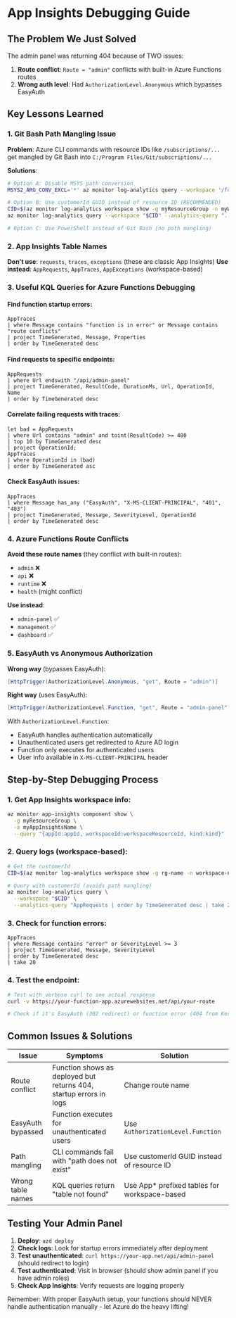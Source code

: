 # App Insights Debugging Guide

## The Problem We Just Solved

The admin panel was returning 404 because of TWO issues:
1. **Route conflict**: `Route = "admin"` conflicts with built-in Azure Functions routes
2. **Wrong auth level**: Had `AuthorizationLevel.Anonymous` which bypasses EasyAuth

## Key Lessons Learned

### 1. Git Bash Path Mangling Issue
**Problem**: Azure CLI commands with resource IDs like `/subscriptions/...` get mangled by Git Bash into `C:/Program Files/Git/subscriptions/...`

**Solutions**:
```bash
# Option A: Disable MSYS path conversion
MSYS2_ARG_CONV_EXCL='*' az monitor log-analytics query --workspace '/full/resource/id' --analytics-query "..."

# Option B: Use customerId GUID instead of resource ID (RECOMMENDED)
CID=$(az monitor log-analytics workspace show -g myResourceGroup -n myWorkspace --query customerId -o tsv)
az monitor log-analytics query --workspace "$CID" --analytics-query "..."

# Option C: Use PowerShell instead of Git Bash (no path mangling)
```

### 2. App Insights Table Names
**Don't use**: `requests`, `traces`, `exceptions` (these are classic App Insights)
**Use instead**: `AppRequests`, `AppTraces`, `AppExceptions` (workspace-based)

### 3. Useful KQL Queries for Azure Functions Debugging

#### Find function startup errors:
```kql
AppTraces
| where Message contains "function is in error" or Message contains "route conflicts"
| project TimeGenerated, Message, Properties
| order by TimeGenerated desc
```

#### Find requests to specific endpoints:
```kql
AppRequests
| where Url endswith "/api/admin-panel"
| project TimeGenerated, ResultCode, DurationMs, Url, OperationId, Name
| order by TimeGenerated desc
```

#### Correlate failing requests with traces:
```kql
let bad = AppRequests
| where Url contains "admin" and toint(ResultCode) >= 400
| top 10 by TimeGenerated desc
| project OperationId;
AppTraces
| where OperationId in (bad)
| order by TimeGenerated asc
```

#### Check EasyAuth issues:
```kql
AppTraces
| where Message has_any ("EasyAuth", "X-MS-CLIENT-PRINCIPAL", "401", "403")
| project TimeGenerated, Message, SeverityLevel, OperationId
| order by TimeGenerated desc
```

### 4. Azure Functions Route Conflicts
**Avoid these route names** (they conflict with built-in routes):
- `admin` ❌
- `api` ❌  
- `runtime` ❌
- `health` (might conflict)

**Use instead**:
- `admin-panel` ✅
- `management` ✅
- `dashboard` ✅

### 5. EasyAuth vs Anonymous Authorization
**Wrong way** (bypasses EasyAuth):
```csharp
[HttpTrigger(AuthorizationLevel.Anonymous, "get", Route = "admin")]
```

**Right way** (uses EasyAuth):
```csharp
[HttpTrigger(AuthorizationLevel.Function, "get", Route = "admin-panel")]
```

With `AuthorizationLevel.Function`:
- EasyAuth handles authentication automatically
- Unauthenticated users get redirected to Azure AD login
- Function only executes for authenticated users
- User info available in `X-MS-CLIENT-PRINCIPAL` header

## Step-by-Step Debugging Process

### 1. Get App Insights workspace info:
```bash
az monitor app-insights component show \
  -g myResourceGroup \
  -a myAppInsightsName \
  --query "{appId:appId, workspaceId:workspaceResourceId, kind:kind}"
```

### 2. Query logs (workspace-based):
```bash
# Get the customerId
CID=$(az monitor log-analytics workspace show -g rg-name -n workspace-name --query customerId -o tsv)

# Query with customerId (avoids path mangling)
az monitor log-analytics query \
  --workspace "$CID" \
  --analytics-query "AppRequests | order by TimeGenerated desc | take 20"
```

### 3. Check for function errors:
```kql
AppTraces
| where Message contains "error" or SeverityLevel >= 3
| project TimeGenerated, Message, SeverityLevel
| order by TimeGenerated desc
| take 20
```

### 4. Test the endpoint:
```bash
# Test with verbose curl to see actual response
curl -v https://your-function-app.azurewebsites.net/api/your-route

# Check if it's EasyAuth (302 redirect) or function error (404 from Kestrel)
```

## Common Issues & Solutions

| Issue | Symptoms | Solution |
|-------|----------|----------|
| Route conflict | Function shows as deployed but returns 404, startup errors in logs | Change route name |
| EasyAuth bypassed | Function executes for unauthenticated users | Use `AuthorizationLevel.Function` |
| Path mangling | CLI commands fail with "path does not exist" | Use customerId GUID instead of resource ID |
| Wrong table names | KQL queries return "table not found" | Use App* prefixed tables for workspace-based |

## Testing Your Admin Panel

1. **Deploy**: `azd deploy`
2. **Check logs**: Look for startup errors immediately after deployment
3. **Test unauthenticated**: `curl https://your-app.net/api/admin-panel` (should redirect to login)
4. **Test authenticated**: Visit in browser (should show admin panel if you have admin roles)
5. **Check App Insights**: Verify requests are logging properly

Remember: With proper EasyAuth setup, your functions should NEVER handle authentication manually - let Azure do the heavy lifting!